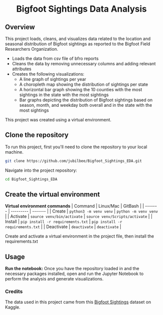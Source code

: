 <h1 align="center"><b>Bigfoot Sightings Data Analysis</b></h1>

### <h2>Overview</h2>
This project loads, cleans, and visualizes data related to the location and seasonal distribution of Bigfoot sightings as reported to the Bigfoot Field Researchers Organization.
* Loads the data from csv file of bfro reports
* Cleans the data by removing unnecessary columns and adding relevant attributes
* Creates the following visualizations:
    * A line graph of sightings per year
    * A choropleth map showing the distribution of sightings per state
    * A horizontal bar graph showing the 10 counties with the most sightings in the state with the most sightings
    * Bar graphs depicting the distribution of Bigfoot sightings based on season, month, and weekday both overall and in the state with the most sightings

This project was created using a virtual environment. 

### <h2>Clone the repository</h2>
To run this project, first you'll need to clone the repository to your local machine.
```bash
git clone https://github.com/jubilbee/Bigfoot_Sightings_EDA.git
```
Navigate into the project repository:
```bash
cd Bigfoot_Sightings_EDA
```
### <h2>Create the virtual environment</h2>

**Virtual environment commands**
| Command | Linux/Mac | GitBash |
| ------- | --------- | ------- |
| Create | `python3 -m venv venv` | `python -m venv venv` |
| Activate | `source venv/bin/activate` | `source venv/Scripts/activate` |
| Install | `pip install -r requirements.txt` | `pip install -r requirements.txt` |
| Deactivate | `deactivate` | `deactivate` |

Create and activate a virtual environment in the project file, then install the requirements.txt 

### <h2>Usage</h2>
**Run the notebook:** Once you have the repository loaded in and the necessary packages installed, open and run the Jupyter Notebook to perform the analysis and generate visualizations.

### <h3>Credits</h3>
The data used in this project came from this [Bigfoot Sightings](https://www.kaggle.com/datasets/thedevastator/unlocking-mysteries-of-bigfoot-through-sightings)  dataset on Kaggle.
